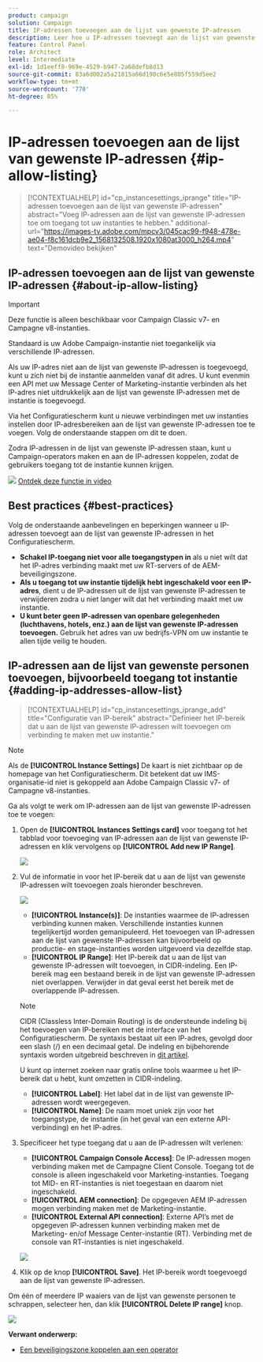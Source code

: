 ```yaml
---
product: campaign
solution: Campaign
title: IP-adressen toevoegen aan de lijst van gewenste IP-adressen
description: Leer hoe u IP-adressen toevoegt aan de lijst van gewenste IP-adressen in het Configuratiescherm voor instantietoegang.
feature: Control Panel
role: Architect
level: Intermediate
exl-id: 1d1eeff8-969e-4529-b947-2a68defb8d13
source-git-commit: 83a6d002a5a21815a66d198c6e5e805f559d5ee2
workflow-type: tm+mt
source-wordcount: '770'
ht-degree: 85%

---
```


# IP-adressen toevoegen aan de lijst van gewenste IP-adressen {#ip-allow-listing}

>[!CONTEXTUALHELP]
>id="cp_instancesettings_iprange"
>title="IP-adressen toevoegen aan de lijst van gewenste IP-adressen"
>abstract="Voeg IP-adressen aan de lijst van gewenste IP-adressen toe om toegang tot uw instanties te hebben."
>additional-url="https://images-tv.adobe.com/mpcv3/045cac99-f948-478e-ae04-f8c161dcb9e2_1568132508.1920x1080at3000_h264.mp4" text="Demovideo bekijken"

## IP-adressen toevoegen aan de lijst van gewenste IP-adressen {#about-ip-allow-listing}

>[!IMPORTANT]
>
>Deze functie is alleen beschikbaar voor Campaign Classic v7- en Campagne v8-instanties.

Standaard is uw Adobe Campaign-instantie niet toegankelijk via verschillende IP-adressen.

Als uw IP-adres niet aan de lijst van gewenste IP-adressen is toegevoegd, kunt u zich niet bij de instantie aanmelden vanaf dit adres. U kunt evenmin een API met uw Message Center of Marketing-instantie verbinden als het IP-adres niet uitdrukkelijk aan de lijst van gewenste IP-adressen met de instantie is toegevoegd.

Via het Configuratiescherm kunt u nieuwe verbindingen met uw instanties instellen door IP-adresbereiken aan de lijst van gewenste IP-adressen toe te voegen. Volg de onderstaande stappen om dit te doen.

Zodra IP-adressen in de lijst van gewenste IP-adressen staan, kunt u Campaign-operators maken en aan de IP-adressen koppelen, zodat de gebruikers toegang tot de instantie kunnen krijgen.

![](assets/do-not-localize/how-to-video.png) [Ontdek deze functie in video](https://experienceleague.adobe.com/docs/campaign-classic-learn/control-panel/instance-settings/ip-allow-listing.html#instance-settings)

## Best practices {#best-practices}

Volg de onderstaande aanbevelingen en beperkingen wanneer u IP-adressen toevoegt aan de lijst van gewenste IP-adressen in het Configuratiescherm.

* **Schakel IP-toegang niet voor alle toegangstypen in** als u niet wilt dat het IP-adres verbinding maakt met uw RT-servers of de AEM-beveiligingszone.
* **Als u toegang tot uw instantie tijdelijk hebt ingeschakeld voor een IP-adres**, dient u de IP-adressen uit de lijst van gewenste IP-adressen te verwijderen zodra u niet langer wilt dat het verbinding maakt met uw instantie.
* **U kunt beter geen IP-adressen van openbare gelegenheden (luchthavens, hotels, enz.) aan de lijst van gewenste IP-adressen toevoegen.** Gebruik het adres van uw bedrijfs-VPN om uw instantie te allen tijde veilig te houden.

## IP-adressen aan de lijst van gewenste personen toevoegen, bijvoorbeeld toegang tot instantie {#adding-ip-addresses-allow-list}

>[!CONTEXTUALHELP]
>id="cp_instancesettings_iprange_add"
>title="Configuratie van IP-bereik"
>abstract="Definieer het IP-bereik dat u aan de lijst van gewenste IP-adressen wilt toevoegen om verbinding te maken met uw instantie."

>[!NOTE]
>
>Als de **[!UICONTROL Instance Settings]** De kaart is niet zichtbaar op de homepage van het Configuratiescherm. Dit betekent dat uw IMS-organisatie-id niet is gekoppeld aan Adobe Campaign Classic v7- of Campagne v8-instanties.

Ga als volgt te werk om IP-adressen aan de lijst van gewenste IP-adressen toe te voegen:

1. Open de **[!UICONTROL Instances Settings card]** voor toegang tot het tabblad voor toevoeging van IP-adressen aan de lijst van gewenste IP-adressen en klik vervolgens op **[!UICONTROL Add new IP Range]**.



   ![](assets/ip_whitelist_list1.png)

1. Vul de informatie in voor het IP-bereik dat u aan de lijst van gewenste IP-adressen wilt toevoegen zoals hieronder beschreven.

   ![](assets/ip_whitelist_add1.png)

   * **[!UICONTROL Instance(s)]**: De instanties waarmee de IP-adressen verbinding kunnen maken. Verschillende instanties kunnen tegelijkertijd worden gemanipuleerd. Het toevoegen van IP-adressen aan de lijst van gewenste IP-adressen kan bijvoorbeeld op productie- en stage-instanties worden uitgevoerd via dezelfde stap.
   * **[!UICONTROL IP Range]**: Het IP-bereik dat u aan de lijst van gewenste IP-adressen wilt toevoegen, in CIDR-indeling. Een IP-bereik mag een bestaand bereik in de lijst van gewenste IP-adressen niet overlappen. Verwijder in dat geval eerst het bereik met de overlappende IP-adressen.

   >[!NOTE]
   >
   >CIDR (Classless Inter-Domain Routing) is de ondersteunde indeling bij het toevoegen van IP-bereiken met de interface van het Configuratiescherm. De syntaxis bestaat uit een IP-adres, gevolgd door een slash (/) en een decimaal getal. De indeling en bijbehorende syntaxis worden uitgebreid beschreven in [dit artikel](https://whatismyipaddress.com/cidr).
   >
   >U kunt op internet zoeken naar gratis online tools waarmee u het IP-bereik dat u hebt, kunt omzetten in CIDR-indeling.

   * **[!UICONTROL Label]**: Het label dat in de lijst van gewenste IP-adressen wordt weergegeven.
   * **[!UICONTROL Name]**: De naam moet uniek zijn voor het toegangstype, de instantie (in het geval van een externe API-verbinding) en het IP-adres.


1. Specificeer het type toegang dat u aan de IP-adressen wilt verlenen:

   * **[!UICONTROL Campaign Console Access]**: De IP-adressen mogen verbinding maken met de Campagne Client Console. Toegang tot de console is alleen ingeschakeld voor Marketing-instanties. Toegang tot MID- en RT-instanties is niet toegestaan en daarom niet ingeschakeld.
   * **[!UICONTROL AEM connection]**: De opgegeven AEM IP-adressen mogen verbinding maken met de Marketing-instantie.
   * **[!UICONTROL External API connection]**: Externe API’s met de opgegeven IP-adressen kunnen verbinding maken met de Marketing- en/of Message Center-instantie (RT). Verbinding met de console van RT-instanties is niet ingeschakeld.

   ![](assets/ip_whitelist_acesstype.png)

1. Klik op de knop **[!UICONTROL Save]**. Het IP-bereik wordt toegevoegd aan de lijst van gewenste IP-adressen.

   <!--![](assets/ip_whitelist_added.png)-->

Om één of meerdere IP waaiers van de lijst van gewenste personen te schrappen, selecteer hen, dan klik **[!UICONTROL Delete IP range]** knop.

![](assets/ip_whitelist_delete.png)

**Verwant onderwerp:**

* [Een beveiligingszone koppelen aan een operator](https://docs.campaign.adobe.com/doc/AC/en/INS_Additional_configurations_Configuring_Campaign_server.html#Linking_a_security_zone_to_an_operator)
